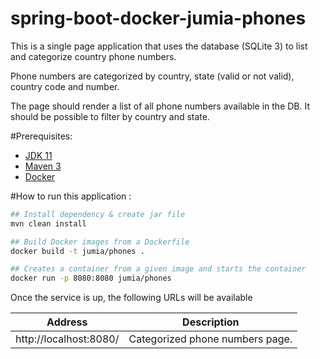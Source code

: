 # spring-boot-docker-jumia-phones
This is a single page application that uses the database (SQLite 3) to list and categorize country phone numbers.

Phone numbers are categorized by country, state (valid or not valid), country code and number.

The page should render a list of all phone numbers available in the DB. It should be possible to filter by country and state.

#Prerequisites:
- [JDK 11](https://www.oracle.com/java/technologies/downloads/#java11)
- [Maven 3](https://maven.apache.org)
- [Docker](https://docs.docker.com/get-docker/)

#How to run this application :

```sh
## Install dependency & create jar file
mvn clean install

## Build Docker images from a Dockerfile
docker build -t jumia/phones .

## Creates a container from a given image and starts the container
docker run -p 8080:8080 jumia/phones

```

Once the service is up, the following URLs will be available

Address | Description
--- | ---
http://localhost:8080/ | Categorized phone numbers page.
